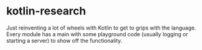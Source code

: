 # kotlin-research
Just reinventing a lot of wheels with Kotlin to get to grips with the language. Every module has a main with some playground code (usually logging or starting a server) to show off the functionality.
